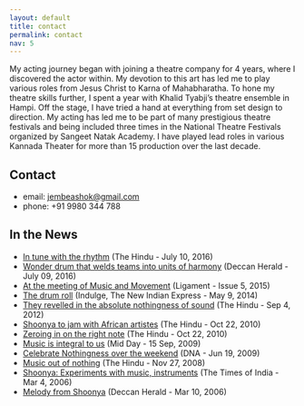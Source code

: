 ```yaml
---
layout: default
title: contact
permalink: contact
nav: 5
---
```


My acting journey began with joining a theatre company for 4 years, where I discovered the actor within. My devotion to this art has led me to play various roles from Jesus Christ to Karna of Mahabharatha. To hone my theatre skills further, I spent a year with Khalid Tyabji’s theatre ensemble in Hampi. Off the stage, I have tried a hand at everything from set design to direction. My acting has led me to be part of many prestigious theatre festivals and being included three times in the National Theatre Festivals organized by Sangeet Natak Academy. I have played lead roles in various Kannada Theater for more than 15 production over the last decade.



## Contact
- email: [jembeashok@gmail.com](mailto:jembeashok@gmail.com?ubject=Hello)
- phone: +91 9980 344 788

## In the News

* [In tune with the rhythm](http://www.thehindu.com/features/metroplus/the-healing-power-of-the-djembe/article8828712.ece?w=city) (The Hindu - July 10, 2016)
* [Wonder drum that welds teams into units of harmony](http://www.deccanherald.com/content/556844/wonder-drum-welds-teams-units.html) (Deccan Herald - July 09, 2016)
*   [At the meeting of Music and Movement](http://ligament.in/articles/at-the-meeting-of-music-and-movement) (Ligament - Issue 5, 2015)
*   [The drum roll](http://indulge.newindianexpress.com/the-drum-roll/bangalore/10115) (Indulge, The New Indian Express - May 9, 2014)
*   [They revelled in the absolute nothingness of sound](http://www.thehindu.com/todays-paper/tp-in-school/they-revelled-in-the-absolute-nothingness-of-sound/article3856172.ece) (The Hindu - Sep 4, 2012)
*   [Shoonya to jam with African artistes](http://www.thehindu.com/todays-paper/tp-national/tp-karnataka/shoonya-to-jam-with-african-artistes/article841878.ece) (The Hindu - Oct 22, 2010)
*   [Zeroing in on the right note](http://www.thehindu.com/news/cities/bangalore/zeroing-in-on-the-right-note/article841167.ece) (The Hindu - Oct 22, 2010)
*   [Music is integral to us](http://www.mid-day.com/articles/music-is-integral-to-us/57536#sthash.L8jflgtm.dpuf) (Mid Day - 15 Sep, 2009)
*   [Celebrate Nothingness over the weekend](http://www.dnaindia.com/lifestyle/report-celebrate-nothingness-over-the-weekend-1266417) (DNA - Jun 19, 2009)
*   [Music out of nothing](http://www.thehindu.com/todays-paper/tp-features/tp-metroplus/music-out-of-nothing/article1430022.ece) (The Hindu - Nov 27, 2008)
*   [Shoonya: Experiments with music, instruments](http://timesofindia.indiatimes.com/city/bangalore/Shoonya-Experiments-with-music-instruments/articleshow/1437755.cms) (The Times of India - Mar 4, 2006)
*   [Melody from Shoonya](http://archive.deccanherald.com/Deccanherald/mar102006/metro133142200639.asp) (Deccan Herald - Mar 10, 2006)